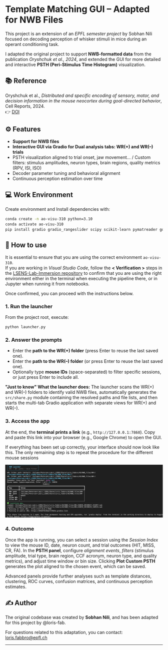 

# Template Matching GUI – Adapted for NWB Files


This project is an extension of an *EPFL semester project* by Sobhan Nili focused on decoding perception of whisker stimuli in mice during an operant conditioning task.

I adapted the original project to support **NWB-formatted data** from the publication *Oryshchuk et al., 2024*, and extended the GUI for more detailed and interactive **PSTH (Peri-Stimulus Time Histogram)** visualization.

## 📚 Reference

Oryshchuk et al., *Distributed and specific encoding of sensory, motor, and decision information in the mouse neocortex during goal-directed behavior*, Cell Reports, 2024.  
👉 [DOI](https://doi.org/10.1016/j.celrep.2023.113618)


## ⚙️ Features

* **Support for NWB files**
* **Interactive GUI via Gradio for Dual analysis tabs: WR(+) and WR(–) trials**
* PSTH visualization aligned to trial onset, jaw movement... / Custom filters: stimulus amplitudes, neuron types, brain regions, quality metrics (RPV, ISI, ISO)
* Decoder parameter tuning and behavioral alignment
* Continuous perception estimation over time


## 💻 Work Environment

Create environment and Install dependencies with:
```bash
conda create -n ao-visu-310 python=3.10
conda activate ao-visu-310
pip install gradio gradio_rangeslider scipy scikit-learn pymatreader gdown pynwb matplotlib seaborn umap-learn
```

## 🧩 How to use

It is essential to ensure that you are using the correct environment `ao-visu-310`.  
If you are working in *Visual Studio Code*, follow the **< Verification >** steps in the [LSENS-Lab-Immersion repository](https://github.com/loris-fab/LSENS-Lab-Immersion.git) to confirm that you are using the right environment either in the terminal when executing the pipeline there, or in Jupyter when running it from notebooks.  

Once confirmed, you can proceed with the instructions below.

### 1. Run the launcher

From the project root, execute:

```bash
python launcher.py
```

### 2. Answer the prompts

* Enter the **path to the WR(+) folder** (press Enter to reuse the last saved one).
* Enter the **path to the WR(–) folder** (or press Enter to reuse the last saved one).
* Optionally type **mouse IDs** (space-separated) to filter specific sessions, or just press Enter to include all.

**"Just to know" What the launcher does:**
The launcher scans the WR(+) and WR(–) folders to identify valid NWB files, automatically generates the `src/share.py` module containing the resolved paths and file lists, and then starts the multi-tab Gradio application with separate views for WR(+) and WR(–).


### 3. Access the app

At the end, the **terminal prints a link** (e.g., `http://127.0.0.1:7860`).
Copy and paste this link into your browser (e.g., Google Chrome) to open the GUI.


If everything has been set up correctly, your interface should now look like this. The only remaining step is to repeat the procedure for the different mouse sessions

![alt text](Terminal_demo.png)

### 4. Outcome
Once the app is running, you can select a session using the *Session Index* to view the mouse ID, date, neuron count, and trial outcomes (HIT, MISS, CR, FA). In the **PSTH panel**, configure *alignment events*, *filters* (stimulus amplitude, trial type, brain region, CCF acronym, neuron type, and quality metrics), and adjust time window or bin size. Clicking **Plot Custom PSTH** generates the plot aligned to the chosen event, which can be saved. 

Advanced panels provide further analyses such as template distances, clustering, ROC curves, confusion matrices, and continuous perception estimates.


## ✍️ Author

The original codebase was created by **Sobhan Nili**, and has been adapted for this project by @loris-fab.

For questions related to this adaptation, you can contact: loris.fabbro@epfl.ch

---

